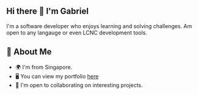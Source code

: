 ## Hi there 👋 I'm Gabriel 
I'm a software developer who enjoys learning and solving challenges. Am open to any langauge or even LCNC development tools.

## 🚀 About Me
*   🌍  I'm from Singapore.
*   🖥️  You can view my portfolio <a target="_blank" rel="noreferrer" href='https://gabrielwoo.github.io/Portfolio/'>here</a>
*   🤝  I'm open to collaborating on interesting projects.